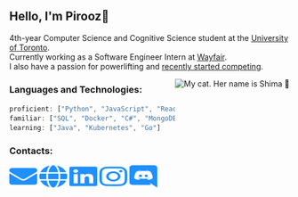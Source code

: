 ## Hello, I'm Pirooz🖤

4th-year Computer Science and Cognitive Science student at the [University of Toronto](https://www.cssu.ca/).  
Currently working as a Software Engineer Intern at [Wayfair](https://www.wayfair.ca/).  
I also have a passion for powerlifting and [recently started competing](https://www.openpowerlifting.org/u/piroozseyfaskaribarkoosaraei).

<img align='right' src="catto.png" alt="My cat. Her name is Shima 🥺" height="200"></img>

### Languages and Technologies:
```javascript
proficient: ["Python", "JavaScript", "React.js", "PyTorch"]
familiar: ["SQL", "Docker", "C#", "MongoDB", "Django"]
learning: ["Java", "Kubernetes", "Go"]
```

### Contacts:
<a href="mailto:piroozsab@gmail.com" target="blank"><img src="logos/envelope.svg" height="40" width="50"/></a>
<a href="https://piroozb.com/" target="blank"><img src="logos/globe.svg" height="40" width="50"/></a>
<a href="https://www.linkedin.com/in/pirooz-barkoosaraei/" target="blank"><img src="logos/linkedin.svg" height="40" width="50"/></a>
<a href="https://www.instagram.com/pillscapsules/" target="blank"><img src="logos/instagram.svg" height="40" width="50"/></a>
<a href="https://discord.com/users/242061580970229761" target="blank"><img src="logos/discord.svg" height="40" width="50"/></a>
